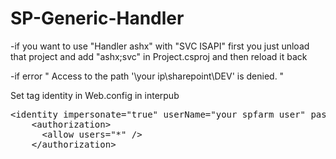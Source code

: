 # SP-Generic-Handler

-if you want to use "Handler ashx" with "SVC ISAPI" 
first you just unload that project and add "<TokenReplacementFileExtensions>ashx;svc</TokenReplacementFileExtensions>"
in Project.csproj and then reload it back

-if error " Access to the path '\\your ip\sharepoint\DEV' is denied. "

Set tag identity in Web.config in interpub
<pre>
&lt;identity impersonate="true" userName="your spfarm user" password="..." /&gt;
    &lt;authorization&gt;
      &lt;allow users="*" /&gt;
    &lt;/authorization&gt;
</pre>
